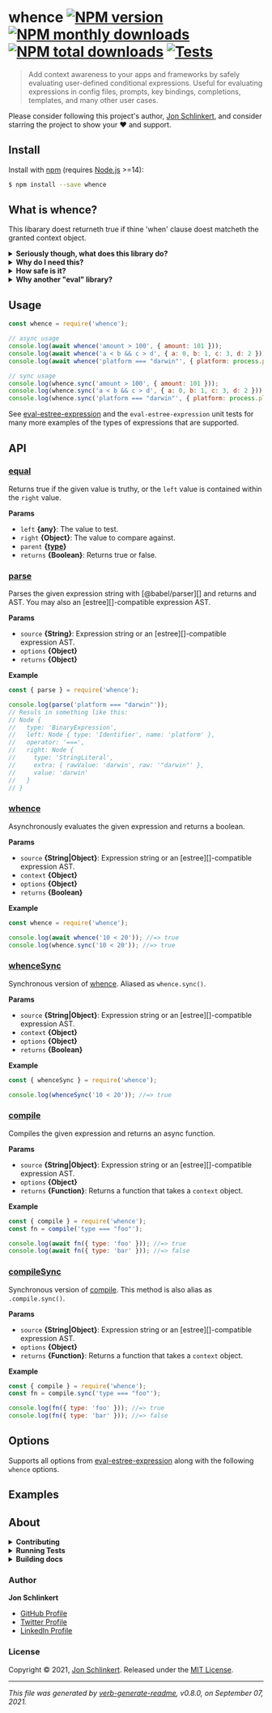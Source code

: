 # whence [![NPM version](https://img.shields.io/npm/v/whence.svg?style=flat)](https://www.npmjs.com/package/whence) [![NPM monthly downloads](https://img.shields.io/npm/dm/whence.svg?style=flat)](https://npmjs.org/package/whence) [![NPM total downloads](https://img.shields.io/npm/dt/whence.svg?style=flat)](https://npmjs.org/package/whence)  [![Tests](https://github.com/jonschlinkert/whence/actions/workflows/test.yml/badge.svg)](https://github.com/jonschlinkert/whence/actions/workflows/test.yml)

> Add context awareness to your apps and frameworks by safely evaluating user-defined conditional expressions. Useful for evaluating expressions in config files, prompts, key bindings, completions, templates, and many other user cases.

Please consider following this project's author, [Jon Schlinkert](https://github.com/jonschlinkert), and consider starring the project to show your :heart: and support.

## Install

Install with [npm](https://www.npmjs.com/) (requires [Node.js](https://nodejs.org/en/) >=14):

```sh
$ npm install --save whence
```

## What is whence?

This libarary doest returneth true if thine 'when' clause doest matcheth the granted context object.

<details>
<summary><strong>Seriously though, what does this library do?</strong></summary>

Whence uses [eval-estree-expression](https://github.com/jonschlinkert/eval-estree-expression) to _safely evaluate_ user-defined conditional expressions, sometimes referred to as "when" clauses.

</details>

<details>
<summary><strong>Why do I need this?</strong></summary>

Add _context awareness_ to your apps and frameworks.

Conditional expressions are useful in config files, creating prompts, determining key bindings, filtering suggestions and completions, variables in templates and snippets, and many other user cases.

It's even more useful when those conditional expressions can be evaluated safely.

**Example: configuration files**

For example, when authoring configuration files for workflows, pipelines, builds, and so on, it's common for developers to define expressions with conditionals to determine if or when a job, task, or step should run based on environment variables, etc. These configurations are typically defined using YAML, JSON or a similar data format, which means that conditional expressions must be written as strings, booleans, or numbers. Whence makes it safe and easy to evalue these expressions.

**Other use cases**

* Templates and snippets - Use whence to conditionally render files, sections, or variables
* Completions and suggestions - Use whence to filter completions and suggestions in your text editor or prompt system
* Key bindings - [VS Code](https://code.visualstudio.com/api/references/when-clause-contexts) and other text editors use `when` clauses or something similar to determine the keybindings to use when a key is pressed.

</details>

<details>
<summary><strong>How safe is it?</strong></summary>

No assignment operators, functions, or function calls are allowed by default to make it as safe as possible to evaluate user-defined expressions. To accomplish this, `whence` uses the [eval-estree-expression](https://github.com/jonschlinkert/eval-estree-expression) library, which takes an [estree](https://github.com/estree/estree) expression from [@babel/parser][], [esprima](http://esprima.org), [acorn](https://github.com/acornjs/acorn), or any similar library that parses and returns a valid `estree` expression.

</details>

<details>
<summary><strong>Why another "eval" library?</strong></summary>

**What we found**

Every other eval library I found had one of the following shortcomings:

* Uses `eval` or Node's `vm` or something similar to evaluate code. This is to risky, or too heavy for our use cases.
* Functions are either the primary use case or are supported by default. We don't want users to be able to define functions in their config files.
* Naive attempts to sanitize code before evaluating it
* Brittle, incomplete, hand-rolled parsers

**What whence does differently**

* Whence takes a valid [estree][] _expression_ AST
* Functions are not supported by default, although you can enable function support (See the [eval-estree-expression](https://github.com/jonschlinkert/eval-estree-expression) docs for more details)
* Special care was taken in [eval-estree-expression](https://github.com/jonschlinkert/eval-estree-expression) to disallow assignment operators, functions, or other potentially malicious code, like setting `__proto__`, `constructor`, `prototype`, or `undefined` as a property name on nested properties.

</details>

## Usage

```js
const whence = require('whence');

// async usage
console.log(await whence('amount > 100', { amount: 101 }));
console.log(await whence('a < b && c > d', { a: 0, b: 1, c: 3, d: 2 }));
console.log(await whence('platform === "darwin"', { platform: process.platform }));

// sync usage
console.log(whence.sync('amount > 100', { amount: 101 }));
console.log(whence.sync('a < b && c > d', { a: 0, b: 1, c: 3, d: 2 }));
console.log(whence.sync('platform === "darwin"', { platform: process.platform }));
```

See [eval-estree-expression](https://github.com/jonschlinkert/eval-estree-expression) and the `eval-estree-expression` unit tests for many more examples of the types of expressions that are supported.

## API

### [equal](index.js#L25)

Returns true if the given value is truthy, or the `left` value is contained within
the `right` value.

**Params**

* `left` **{any}**: The value to test.
* `right` **{Object}**: The value to compare against.
* `parent` **{[type](https://github.com/medikoo/type)}**
* `returns` **{Boolean}**: Returns true or false.

### [parse](index.js#L85)

Parses the given expression string with [@babel/parser][] and returns and AST. You may also an [estree][]-compatible expression AST.

**Params**

* `source` **{String}**: Expression string or an [estree][]-compatible expression AST.
* `options` **{Object}**
* `returns` **{Object}**

**Example**

```js
const { parse } = require('whence');

console.log(parse('platform === "darwin"'));
// Resuls in something like this:
// Node {
//   type: 'BinaryExpression',
//   left: Node { type: 'Identifier', name: 'platform' },
//   operator: '===',
//   right: Node {
//     type: 'StringLiteral',
//     extra: { rawValue: 'darwin', raw: '"darwin"' },
//     value: 'darwin'
//   }
// }
```

### [whence](index.js#L118)

Asynchronously evaluates the given expression and returns a boolean.

**Params**

* `source` **{String|Object}**: Expression string or an [estree][]-compatible expression AST.
* `context` **{Object}**
* `options` **{Object}**
* `returns` **{Boolean}**

**Example**

```js
const whence = require('whence');

console.log(await whence('10 < 20')); //=> true
console.log(whence.sync('10 < 20')); //=> true
```

### [whenceSync](index.js#L136)

Synchronous version of [whence](#whence). Aliased as `whence.sync()`.

**Params**

* `source` **{String|Object}**: Expression string or an [estree][]-compatible expression AST.
* `context` **{Object}**
* `options` **{Object}**
* `returns` **{Boolean}**

**Example**

```js
const { whenceSync } = require('whence');

console.log(whenceSync('10 < 20')); //=> true
```

### [compile](index.js#L155)

Compiles the given expression and returns an async function.

**Params**

* `source` **{String|Object}**: Expression string or an [estree][]-compatible expression AST.
* `options` **{Object}**
* `returns` **{Function}**: Returns a function that takes a `context` object.

**Example**

```js
const { compile } = require('whence');
const fn = compile('type === "foo"');

console.log(await fn({ type: 'foo' })); //=> true
console.log(await fn({ type: 'bar' })); //=> false
```

### [compileSync](index.js#L180)

Synchronous version of [compile](#compile). This method is also alias as `.compile.sync()`.

**Params**

* `source` **{String|Object}**: Expression string or an [estree][]-compatible expression AST.
* `options` **{Object}**
* `returns` **{Function}**: Returns a function that takes a `context` object.

**Example**

```js
const { compile } = require('whence');
const fn = compile.sync('type === "foo"');

console.log(fn({ type: 'foo' })); //=> true
console.log(fn({ type: 'bar' })); //=> false
```

## Options

Supports all options from [eval-estree-expression](https://github.com/jonschlinkert/eval-estree-expression) along with the following `whence` options.

## Examples

## About

<details>
<summary><strong>Contributing</strong></summary>

Pull requests and stars are always welcome. For bugs and feature requests, [please create an issue](../../issues/new).

</details>

<details>
<summary><strong>Running Tests</strong></summary>

Running and reviewing unit tests is a great way to get familiarized with a library and its API. You can install dependencies and run tests with the following command:

```sh
$ npm install && npm test
```

</details>

<details>
<summary><strong>Building docs</strong></summary>

_(This project's readme.md is generated by [verb](https://github.com/verbose/verb-generate-readme), please don't edit the readme directly. Any changes to the readme must be made in the [.verb.md](.verb.md) readme template.)_

To generate the readme, run the following command:

```sh
$ npm install -g verbose/verb#dev verb-generate-readme && verb
```

</details>

### Author

**Jon Schlinkert**

* [GitHub Profile](https://github.com/jonschlinkert)
* [Twitter Profile](https://twitter.com/jonschlinkert)
* [LinkedIn Profile](https://linkedin.com/in/jonschlinkert)

### License

Copyright © 2021, [Jon Schlinkert](https://github.com/jonschlinkert).
Released under the [MIT License](LICENSE).

***

_This file was generated by [verb-generate-readme](https://github.com/verbose/verb-generate-readme), v0.8.0, on September 07, 2021._